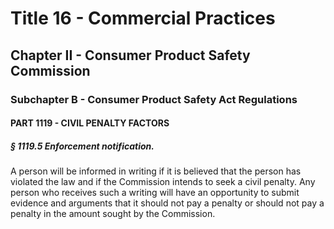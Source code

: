 
# Title 16 - Commercial Practices
## Chapter II - Consumer Product Safety Commission
### Subchapter B - Consumer Product Safety Act Regulations
#### PART 1119 - CIVIL PENALTY FACTORS
##### § 1119.5 Enforcement notification.

A person will be informed in writing if it is believed that the person has violated the law and if the Commission intends to seek a civil penalty. Any person who receives such a writing will have an opportunity to submit evidence and arguments that it should not pay a penalty or should not pay a penalty in the amount sought by the Commission.
